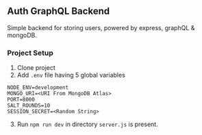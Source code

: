 ## Auth GraphQL Backend

Simple backend for storing users, powered by express, graphQL & mongoDB.

### Project Setup

1. Clone project
2. Add `.env` file having 5 global variables

```text
NODE_ENV=development
MONGO_URI=<URI From MongoDB Atlas>
PORT=8000
SALT_ROUNDS=10
SESSION_SECRET=<Random String>
```

3. Run `npm run dev` in directory `server.js` is present.
